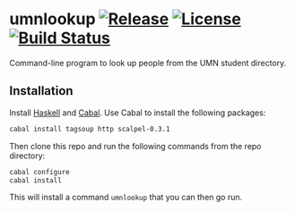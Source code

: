 # umnlookup [![Release](http://github-release-version.herokuapp.com/github/acmumn/umnlookup/release.svg)](https://github.com/acmumn/umnlookup/releases) [![License](https://img.shields.io/badge/license-BSD--3-ff69b4.svg)](https://github.com/acmumn/umnlookup/blob/master/LICENSE) [![Build Status](https://travis-ci.org/acmumn/umnlookup.svg?branch=master)](https://travis-ci.org/acmumn/umnlookup)

Command-line program to look up people from the UMN student
directory.

## Installation

Install [Haskell](https://www.haskell.org/) and [Cabal](https://www.haskell.org/cabal/).
Use Cabal to install the following packages:

```bash
cabal install tagsoup http scalpel-0.3.1
```

Then clone this repo and run the following commands from the repo
directory:

```bash
cabal configure
cabal install
```

This will install a command `umnlookup` that you can then go run.
